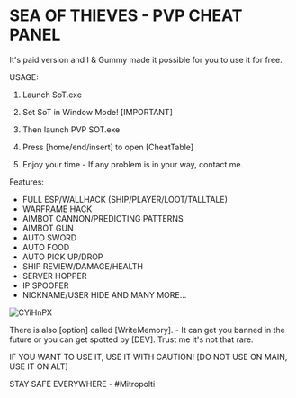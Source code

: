 # SEA OF THIEVES - PVP CHEAT PANEL 

It's paid version and I & Gummy made it possible for you to use it for free. 


USAGE:

1. Launch SoT.exe

2. Set SoT in Window Mode! [IMPORTANT]

3. Then launch PVP SOT.exe

4. Press [home/end/insert] to open [CheatTable]

5. Enjoy your time - If any problem is in your way, contact me.



Features:
- FULL ESP/WALLHACK (SHIP/PLAYER/LOOT/TALLTALE)
- WARFRAME HACK
- AIMBOT CANNON/PREDICTING PATTERNS
- AIMBOT GUN
- AUTO SWORD
- AUTO FOOD
- AUTO PICK UP/DROP
- SHIP REVIEW/DAMAGE/HEALTH
- SERVER HOPPER
- IP SPOOFER
- NICKNAME/USER HIDE
AND MANY MORE...

![CYiHnPX](https://user-images.githubusercontent.com/120369492/208279381-2ed14634-5dc6-4a6c-8e30-9433232640bb.png)



There is also [option] called [WriteMemory]. - It can get you banned in the future or you can get spotted by [DEV].
Trust me it's not that rare.

IF YOU WANT TO USE IT, USE IT WITH CAUTION!
 [DO NOT USE ON MAIN, USE IT ON ALT]


STAY SAFE EVERYWHERE - #Mitropolti
